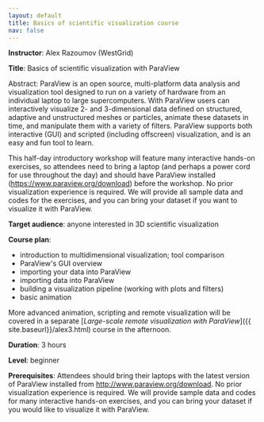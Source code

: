 ```yaml
---
layout: default
title: Basics of scientific visualization course
nav: false
---
```


**Instructor**: Alex Razoumov (WestGrid)

**Title**: Basics of scientific visualization with ParaView

Abstract: ParaView is an open source, multi-platform data analysis and visualization tool designed to run
on a variety of hardware from an individual laptop to large supercomputers. With ParaView users can
interactively visualize 2- and 3-dimensional data defined on structured, adaptive and unstructured meshes
or particles, animate these datasets in time, and manipulate them with a variety of filters. ParaView
supports both interactive (GUI) and scripted (including offscreen) visualization, and is an easy and fun
tool to learn.

This half-day introductory workshop will feature many interactive hands-on exercises, so attendees need
to bring a laptop (and perhaps a power cord for use throughout the day) and should have ParaView
installed (https://www.paraview.org/download) before the workshop. No prior visualization experience is
required. We will provide all sample data and codes for the exercises, and you can bring your dataset if
you want to visualize it with ParaView.

**Target audience**: anyone interested in 3D scientific visualization

**Course plan**:
- introduction to multidimensional visualization; tool comparison
- ParaView's GUI overview
- importing your data into ParaView
- importing data into ParaView
- building a visualization pipeline (working with plots and filters)
- basic animation

More advanced animation, scripting and remote visualization will be covered in a separate
[*Large-scale remote visualization with ParaView*]({{ site.baseurl}}/alex3.html) course in the afternoon.

**Duration**: 3 hours

**Level**: beginner

**Prerequisites**: Attendees should bring their laptops with the latest version of ParaView installed
from http://www.paraview.org/download. No prior visualization experience is required. We will provide
sample data and codes for many interactive hands-on exercises, and you can bring your dataset if you
would like to visualize it with ParaView.
